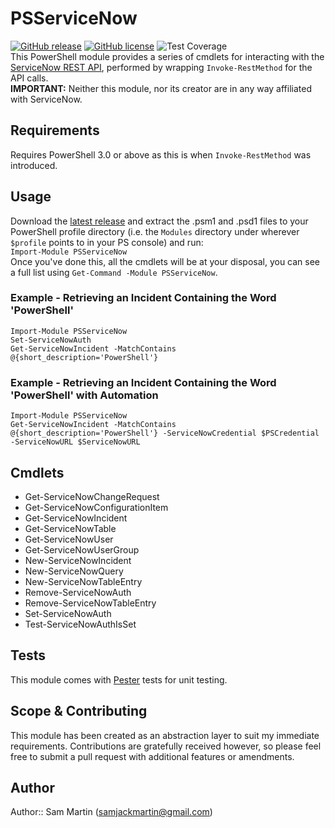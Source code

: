 # PSServiceNow  
[![GitHub release](https://img.shields.io/github/release/Sam-Martin/servicenow-powershell.svg)](https://github.com/Sam-Martin/servicenow-powershell/releases/latest) [![GitHub license](https://img.shields.io/github/license/Sam-Martin/servicenow-powershell.svg)](LICENSE) ![Test Coverage](https://img.shields.io/badge/coverage-87%25-yellowgreen.svg)  
This PowerShell module provides a series of cmdlets for interacting with the [ServiceNow REST API](http://wiki.servicenow.com/index.php?title=REST_API), performed by wrapping `Invoke-RestMethod` for the API calls.  
**IMPORTANT:** Neither this module, nor its creator are in any way affiliated with ServiceNow.

## Requirements
Requires PowerShell 3.0 or above as this is when `Invoke-RestMethod` was introduced.

## Usage
Download the [latest release](https://github.com/Sam-Martin/servicenow-powershell/releases/latest) and  extract the .psm1 and .psd1 files to your PowerShell profile directory (i.e. the `Modules` directory under wherever `$profile` points to in your PS console) and run:  
`Import-Module PSServiceNow`  
Once you've done this, all the cmdlets will be at your disposal, you can see a full list using `Get-Command -Module PSServiceNow`.

### Example - Retrieving an Incident Containing the Word 'PowerShell'
```
Import-Module PSServiceNow
Set-ServiceNowAuth 
Get-ServiceNowIncident -MatchContains @{short_description='PowerShell'} 
```

### Example - Retrieving an Incident Containing the Word 'PowerShell' with Automation
```
Import-Module PSServiceNow
Get-ServiceNowIncident -MatchContains @{short_description='PowerShell'} -ServiceNowCredential $PSCredential -ServiceNowURL $ServiceNowURL
```

## Cmdlets  
* Get-ServiceNowChangeRequest
* Get-ServiceNowConfigurationItem
* Get-ServiceNowIncident
* Get-ServiceNowTable
* Get-ServiceNowUser
* Get-ServiceNowUserGroup
* New-ServiceNowIncident
* New-ServiceNowQuery
* New-ServiceNowTableEntry
* Remove-ServiceNowAuth
* Remove-ServiceNowTableEntry
* Set-ServiceNowAuth
* Test-ServiceNowAuthIsSet

## Tests
This module comes with [Pester](https://github.com/pester/Pester/) tests for unit testing.

## Scope & Contributing
This module has been created as an abstraction layer to suit my immediate requirements. Contributions are gratefully received however, so please feel free to submit a pull request with additional features or amendments.

## Author
Author:: Sam Martin (<samjackmartin@gmail.com>)

